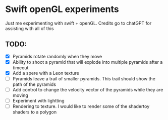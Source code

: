 # Swift openGL experiments
Just me experimenting with swift + openGL. Credits go to chatGPT for assisting with all of this

## TODO:
- [x] Pyramids rotate randomly when they move
- [x] Ability to shoot a pyramid that will explode into multiple pyramids after a timeout
- [x] Add a spere with a Leon texture
- [ ] Pyramids leave a trail of smaller pyramids. This trail should show the path of the pyramids
- [ ] Add control to change the velocity vector of the pyramids while they are moving
- [ ] Experiment with lightting
- [ ] Rendering to texture. I would like to render some of the shadertoy shaders to a polygon
